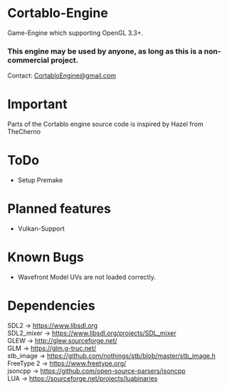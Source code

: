 # Cortablo-Engine
Game-Engine which supporting OpenGL 3.3+.

### This engine may be used by anyone, as long as this is a non-commercial project. ###
Contact: CortabloEngine@gmail.com

# Important
Parts of the Cortablo engine source code is inspired by Hazel from TheCherno

# ToDo
- Setup Premake

# Planned features
- Vulkan-Support<br>

# Known Bugs
- Wavefront Model UVs are not loaded correctly.

# Dependencies
SDL2 -> https://www.libsdl.org<br>
SDL2_mixer -> https://www.libsdl.org/projects/SDL_mixer<br>
GLEW -> http://glew.sourceforge.net/<br>
GLM -> https://glm.g-truc.net/<br>
stb_image -> https://github.com/nothings/stb/blob/master/stb_image.h<br>
FreeType 2 -> https://www.freetype.org/<br>
jsoncpp -> https://github.com/open-source-parsers/jsoncpp<br>
LUA -> https://sourceforge.net/projects/luabinaries<br>
